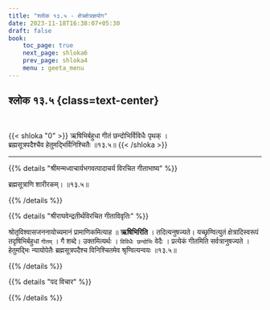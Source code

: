 ```yaml
---
title: "श्लोक १३.५ - क्षेत्रक्षेत्रज्ञयोग"
date: 2023-11-18T16:38:07+05:30
draft: false
book:
    toc_page: true
    next_page: shloka6
    prev_page: shloka4
    menu : geeta_menu
---
```




## श्लोक १३.५ {class=text-center}

<br/>

{{< shloka  "0"  >}}
ऋषिभिर्बहुधा गीतं छन्दोभिर्विविधैः पृथक् ।  
ब्रह्मसूत्रपदैश्चैव हेतुमद्भिर्विनिश्चितैः ॥१३.५॥
{{< /shloka >}}

---


{{% details "श्रीमन्मध्वाचार्यभगवत्पादाचर्य विरचित  गीताभाष्य" %}}

ब्रह्मसूत्राणि शारीरकम्। ॥१३.५॥

{{% /details %}}



{{% details "श्रीराघवेन्द्रतीर्थविरचित गीताविवृतिः" %}}

श्रोतृविश्वासजननायोच्यमानं प्रामाणिकमित्याह ॥ **ऋषिभिरिति** ।
तदित्यनुषज्यते। यच्छृण्वित्युतं क्षेत्रादिस्वरूपं तदृषिभिर्बहुधा 
`गीतम्‌` । गै शब्दे। उक्तमित्यर्थः । `विविधैः छन्दोभिः` वेदैः । 
प्रत्येकं गीतमिति सर्वत्रानुषज्यते ।
हेतुमद्भिः न्यायोपेतैः ब्रह्मसूत्रपदैश्च विनिश्चितमेव 
श्रृण्वित्यन्वयः ॥१३.५॥

{{% /details %}}



{{% details "पद विचार" %}}


{{% /details %}}
